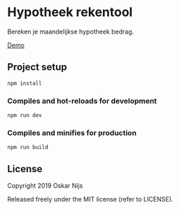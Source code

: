 # Hypotheek rekentool

Bereken je maandelijkse hypotheek bedrag.

<a href="https://hypotheekcalculator.oskarnijs.nl/">Demo</a>

## Project setup
```
npm install
```

### Compiles and hot-reloads for development
```
npm run dev
```

### Compiles and minifies for production
```
npm run build
```

## License

Copyright 2019 Oskar Nijs

Released freely under the MIT license (refer to LICENSE).

